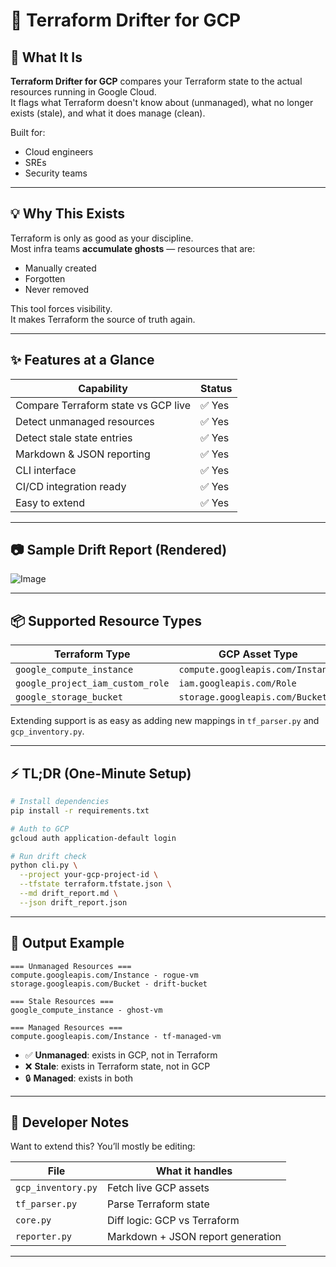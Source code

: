 # 🚨 Terraform Drifter for GCP
## 🧠 What It Is

**Terraform Drifter for GCP** compares your Terraform state to the actual resources running in Google Cloud.  
It flags what Terraform doesn't know about (unmanaged), what no longer exists (stale), and what it does manage (clean).

Built for:
- Cloud engineers
- SREs
- Security teams

---

## 💡 Why This Exists

Terraform is only as good as your discipline.  
Most infra teams **accumulate ghosts** — resources that are:
- Manually created
- Forgotten
- Never removed

This tool forces visibility.  
It makes Terraform the source of truth again.

---

## ✨ Features at a Glance

| Capability                          | Status    |
|-------------------------------------|-----------|
| Compare Terraform state vs GCP live | ✅ Yes     |
| Detect unmanaged resources          | ✅ Yes     |
| Detect stale state entries          | ✅ Yes     |
| Markdown & JSON reporting           | ✅ Yes     |
| CLI interface                       | ✅ Yes     |
| CI/CD integration ready             | ✅ Yes     |
| Easy to extend                      | ✅ Yes     |

---

## 📷 Sample Drift Report (Rendered)

![Image](https://github.com/user-attachments/assets/ffc5d3a8-dc06-4209-9af8-c08930c50e78)

---

## 📦 Supported Resource Types

| Terraform Type                     | GCP Asset Type                      |
|-----------------------------------|-------------------------------------|
| `google_compute_instance`         | `compute.googleapis.com/Instance`   |
| `google_project_iam_custom_role`  | `iam.googleapis.com/Role`           |
| `google_storage_bucket`           | `storage.googleapis.com/Bucket`     |

Extending support is as easy as adding new mappings in `tf_parser.py` and `gcp_inventory.py`.

---

## ⚡ TL;DR (One-Minute Setup)

```bash
# Install dependencies
pip install -r requirements.txt

# Auth to GCP
gcloud auth application-default login

# Run drift check
python cli.py \
  --project your-gcp-project-id \
  --tfstate terraform.tfstate.json \
  --md drift_report.md \
  --json drift_report.json
```

---

## 🧪 Output Example

```
=== Unmanaged Resources ===
compute.googleapis.com/Instance - rogue-vm
storage.googleapis.com/Bucket - drift-bucket

=== Stale Resources ===
google_compute_instance - ghost-vm

=== Managed Resources ===
compute.googleapis.com/Instance - tf-managed-vm
```

- ✅ **Unmanaged**: exists in GCP, not in Terraform
- ❌ **Stale**: exists in Terraform state, not in GCP
- 🔒 **Managed**: exists in both

---

## 🔧 Developer Notes

Want to extend this? You’ll mostly be editing:

| File                     | What it handles                          |
|--------------------------|-------------------------------------------|
| `gcp_inventory.py`       | Fetch live GCP assets                     |
| `tf_parser.py`           | Parse Terraform state                     |
| `core.py`                | Diff logic: GCP vs Terraform              |
| `reporter.py`            | Markdown + JSON report generation         |


---


